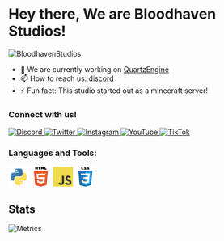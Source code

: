 # Hey there, We are Bloodhaven Studios!

<img src="https://komarev.com/ghpvc/?username=BloodhavenStudios&label=Profile%20views&color=0e75b6&style=flat" alt="BloodhavenStudios" />

- 🔭 We are currently working on [QuartzEngine](https://github.com/BloodhavenStudios/QuartzEngine)
- 📫 How to reach us: [discord](https://discord.gg/nGZ3pH5Rq3)
- ⚡ Fun fact: This studio started out as a minecraft server!

### Connect with us!
<p>

<a href="https://discord.gg/nGZ3pH5Rq3">
<img src="https://www.svgrepo.com/show/353655/discord-icon.svg" alt="Discord" width="40" height="40"/>
</a>

<a href="https://twitter.com/@Bloodhaven_">
<img src="https://raw.githubusercontent.com/rahuldkjain/github-profile-readme-generator/master/src/images/icons/Social/twitter.svg" alt="Twitter" width="40" height="40"/>
</a>

<a href="https://www.instagram.com/bloodhavenstudios_/">
<img src="https://www.svgrepo.com/show/111199/instagram.svg" alt="Instagram" width="40" height="40"/>
</a>

<a href="https://www.youtube.com/channel/UCEYEOBJ72ws3kYZBrr465-w">
<img src="https://www.svgrepo.com/show/157839/youtube.svg" alt="YouTube" width="40" height="40"/>
</a>

<a href="https://www.tiktok.com/@bloodhavenstudios">
<img src="https://www.svgrepo.com/show/303156/tiktok-icon-white-1-logo.svg" alt="TikTok" width="40" height="40"/>
</a>

</p>

### Languages and Tools:
<p>
<a><img src="https://raw.githubusercontent.com/devicons/devicon/master/icons/python/python-original.svg" alt="python" width="40" height="40"/></a>
<a><img src="https://raw.githubusercontent.com/devicons/devicon/master/icons/html5/html5-original-wordmark.svg" alt="html5" width="40" height="40"/></a>
<a><img src="https://raw.githubusercontent.com/devicons/devicon/master/icons/javascript/javascript-original.svg" alt="javascript" width="40" height="40"/></a>
<a><img src="https://raw.githubusercontent.com/devicons/devicon/master/icons/css3/css3-original-wordmark.svg" alt="css3" width="40" height="40"/></a>
</p>


## Stats

![Metrics](https://raw.githubusercontent.com/BloodhavenStudios/.github/main/github-metrics.svg)

